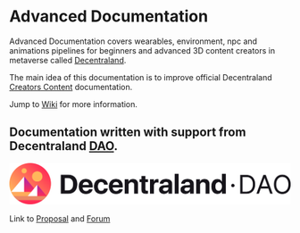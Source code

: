 # Advanced Documentation
Advanced Documentation covers wearables, environment, npc and animations pipelines for beginners and advanced 3D content creators in metaverse called [Decentraland](https://decentraland.org/). 

The main idea of this documentation is to improve official Decentraland [Creators Content](https://docs.decentraland.org/creator/) documentation.

Jump to [Wiki](https://github.com/the-ankou/advanced-documentation/wiki/General-Information) for more information.

## Documentation written with support from Decentraland [DAO](https://dao.decentraland.org/).

![Image](images/dao-banner.png)

Link to [Proposal](https://decentraland.org/governance/proposal/?id=6c438fbd-d6af-4437-9d34-efc6de155166) and [Forum](https://forum.decentraland.org/t/dao-5c5e3b2-advanced-documentation/21704)




